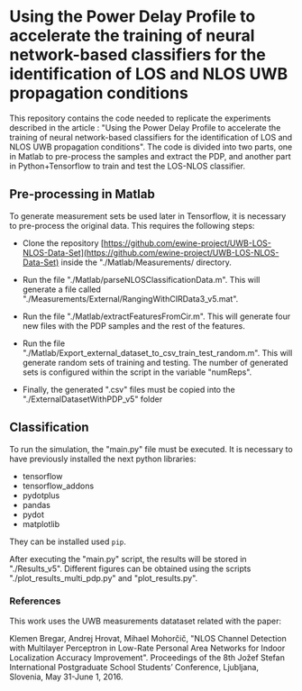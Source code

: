 # Using the Power Delay Profile to accelerate the training of neural network-based classifiers for the identification of LOS and NLOS UWB propagation conditions


This repository contains the code needed to replicate the experiments described in the article : "Using the Power Delay Profile to accelerate the training of neural network-based classifiers for the identification of LOS and NLOS UWB propagation conditions". The code is divided into two parts, one in Matlab to pre-process the samples and extract the PDP, and another part in Python+Tensorflow to train and test the LOS-NLOS classifier.

## Pre-processing in Matlab

To generate measurement sets be used later in Tensorflow, it is necessary to pre-process the original data. This requires the following steps:

- Clone the repository [https://github.com/ewine-project/UWB-LOS-NLOS-Data-Set](https://github.com/ewine-project/UWB-LOS-NLOS-Data-Set) inside the "./Matlab/Measurements/ directory.

- Run the file "./Matlab/parseNLOSClassificationData.m". This will generate a file called "./Measurements/External/RangingWithCIRData3_v5.mat".

- Run the file "./Matlab/extractFeaturesFromCir.m". This will generate four new files with the PDP samples and the rest of the features.

- Run the file "./Matlab/Export_external_dataset_to_csv_train_test_random.m". This will generate random sets of training and testing. The number of generated sets is configured within the script in the variable "numReps".

- Finally, the generated ".csv" files must be copied into the "./ExternalDatasetWithPDP_v5" folder

## Classification

To run the simulation, the "main.py" file must be executed. 
It is necessary to have previously installed the next python libraries:

- tensorflow
- tensorflow_addons
- pydotplus
- pandas
- pydot
- matplotlib

They can be installed used ```pip```.

After executing the "main.py" script, the results will be stored in "./Results_v5". Different figures can be obtained using the scripts "./plot_results_multi_pdp.py" and "plot_results.py". 

### References

This work uses the UWB measurements datataset related with the paper: 

Klemen Bregar, Andrej Hrovat, Mihael Mohorčič, "NLOS Channel Detection with Multilayer Perceptron in Low-Rate Personal Area Networks for Indoor Localization Accuracy Improvement". Proceedings of the 8th Jožef Stefan International Postgraduate School Students’ Conference, Ljubljana, Slovenia, May 31-June 1, 2016.
